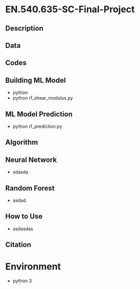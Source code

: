 # EN.540.635-SC-Final-Project

## Description


## Data

## Codes

## Building ML Model

- python 
- python rf_shear_modulus.py

## ML Model Prediction

- python rf_prediction.py



## Algorithm

## Neural Network

- sdasda

## Random Forest

- asdad

## How to Use

- asdasdas

## Citation



# Environment

- python 3
